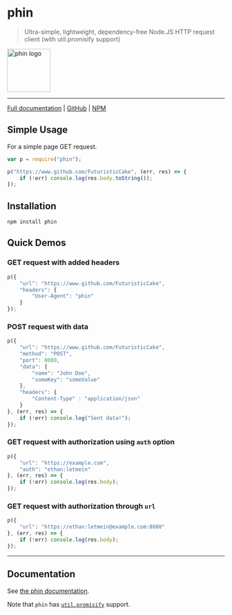# phin

> Ultra-simple, lightweight, dependency-free Node.JS HTTP request client (with util.promisify support)

<img src="http://i.imgur.com/SSBM2Pw.png" width="100" alt="phin logo"/>

---

[Full documentation](https://futuristiccake.github.io/phin/) | [GitHub](https://github.com/Ethanent/phin) | [NPM](https://www.npmjs.com/package/phin)

## Simple Usage
For a simple page GET request.

```javascript
var p = require("phin");

p("https://www.github.com/FuturisticCake", (err, res) => {
	if (!err) console.log(res.body.toString());
});
```


## Installation

```
npm install phin
```


## Quick Demos

### GET request with added headers

```javascript
p({
	"url": "https://www.github.com/FuturisticCake",
	"headers": {
		"User-Agent": "phin"
	}
});
```

### POST request with data

```javascript
p({
	"url": "https://www.github.com/FuturisticCake",
	"method": "POST",
	"port": 8080,
	"data": {
		"name": "John Doe",
		"someKey": "someValue"
	},
	"headers": {
		"Content-Type" : "application/json"
	}
}, (err, res) => {
	if (!err) console.log("Sent data!");
});
```

### GET request with authorization using `auth` option

```javascript
p({
	"url": "https://example.com",
	"auth": "ethan:letmein"
}, (err, res) => {
	if (!err) console.log(res.body);
});
```

### GET request with authorization through `url`

```javascript
p({
	"url": "https://ethan:letmein@example.com:8080"
}, (err, res) => {
	if (!err) console.log(res.body);
});
```


---

## Documentation

See [the phin documentation](https://futuristiccake.github.io/phin/).

Note that `phin` has [`util.promisify`](https://nodejs.org/dist/latest-v8.x/docs/api/util.html#util_util_promisify_original) support.